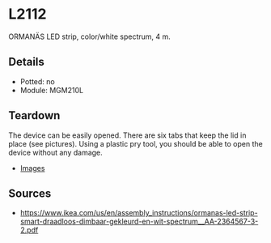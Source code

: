 # L2112
ORMANÄS LED strip, color/white spectrum, 4 m.

## Details

* Potted: no
* Module: MGM210L

## Teardown
The device can be easily opened. There are six tabs that keep the lid in place
(see pictures). Using a plastic pry tool, you should be able to open the device
without any damage.

* [Images](images)

## Sources

* https://www.ikea.com/us/en/assembly_instructions/ormanas-led-strip-smart-draadloos-dimbaar-gekleurd-en-wit-spectrum__AA-2364567-3-2.pdf
